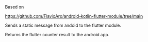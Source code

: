 Based on 

https://github.com/FlavioAro/android-kotlin-flutter-module/tree/main

Sends a static message from andoid to the flutter module.

Returns the flutter counter result to the android app.